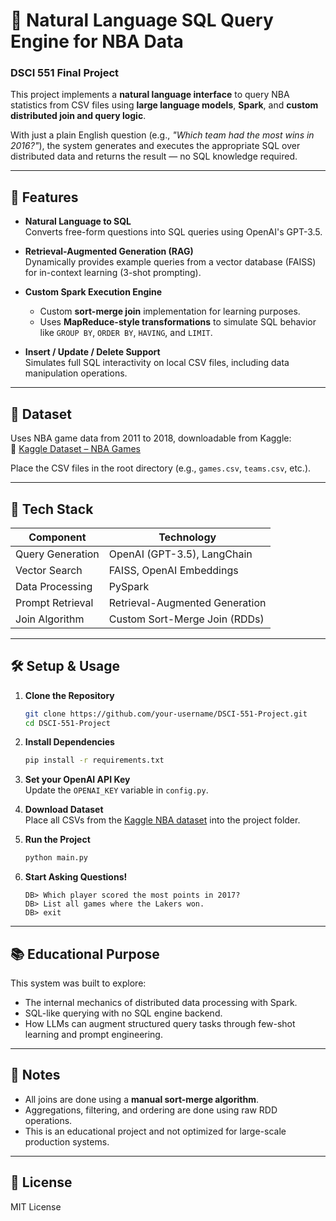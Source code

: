 # 🏀 Natural Language SQL Query Engine for NBA Data  
### DSCI 551 Final Project

This project implements a **natural language interface** to query NBA statistics from CSV files using **large language models**, **Spark**, and **custom distributed join and query logic**.

With just a plain English question (e.g., _"Which team had the most wins in 2016?"_), the system generates and executes the appropriate SQL over distributed data and returns the result — no SQL knowledge required.

---

## 🚀 Features

- **Natural Language to SQL**  
  Converts free-form questions into SQL queries using OpenAI's GPT-3.5.

- **Retrieval-Augmented Generation (RAG)**  
  Dynamically provides example queries from a vector database (FAISS) for in-context learning (3-shot prompting).

- **Custom Spark Execution Engine**  
  - Custom **sort-merge join** implementation for learning purposes.  
  - Uses **MapReduce-style transformations** to simulate SQL behavior like `GROUP BY`, `ORDER BY`, `HAVING`, and `LIMIT`.

- **Insert / Update / Delete Support**  
  Simulates full SQL interactivity on local CSV files, including data manipulation operations.

---

## 📁 Dataset

Uses NBA game data from 2011 to 2018, downloadable from Kaggle:  
🔗 [Kaggle Dataset – NBA Games](https://www.kaggle.com/datasets/nathanlauga/nba-games)

Place the CSV files in the root directory (e.g., `games.csv`, `teams.csv`, etc.).

---

## 🧠 Tech Stack

| Component         | Technology                       |
|------------------|----------------------------------|
| Query Generation | OpenAI (GPT-3.5), LangChain       |
| Vector Search     | FAISS, OpenAI Embeddings         |
| Data Processing  | PySpark                          |
| Prompt Retrieval | Retrieval-Augmented Generation   |
| Join Algorithm   | Custom Sort-Merge Join (RDDs)     |

---

## 🛠️ Setup & Usage

1. **Clone the Repository**
   ```bash
   git clone https://github.com/your-username/DSCI-551-Project.git
   cd DSCI-551-Project
   ```

2. **Install Dependencies**
   ```bash
   pip install -r requirements.txt
   ```

3. **Set your OpenAI API Key**  
   Update the `OPENAI_KEY` variable in `config.py`.

4. **Download Dataset**  
   Place all CSVs from the [Kaggle NBA dataset](https://www.kaggle.com/datasets/nathanlauga/nba-games) into the project folder.

5. **Run the Project**
   ```bash
   python main.py
   ```

6. **Start Asking Questions!**
   ```
   DB> Which player scored the most points in 2017?
   DB> List all games where the Lakers won.
   DB> exit
   ```

---

## 📚 Educational Purpose

This system was built to explore:
- The internal mechanics of distributed data processing with Spark.
- SQL-like querying with no SQL engine backend.
- How LLMs can augment structured query tasks through few-shot learning and prompt engineering.

---

## 📌 Notes

- All joins are done using a **manual sort-merge algorithm**.
- Aggregations, filtering, and ordering are done using raw RDD operations.
- This is an educational project and not optimized for large-scale production systems.

---

## 📄 License

MIT License
